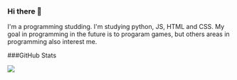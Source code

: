 ### Hi there 👋

I'm a programming studding. I'm studying python, JS, HTML and CSS. My goal in programming in the future is to progaram games, 
but others areas in programming also interest me.

###GitHub Stats

![](https://github-readme-stats-wheat-two-53.vercel.app/api/top-langs/?username=Dryixn&theme=neon&hide_border=false&include_all_commits=false&count_private=false&layout=compact)
